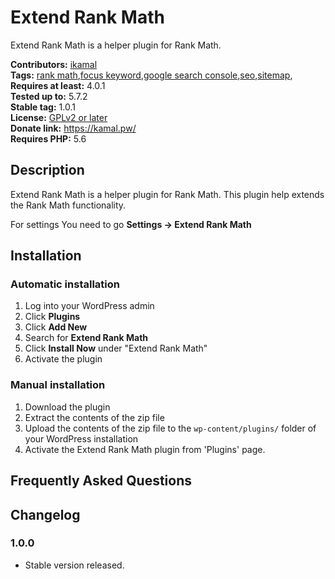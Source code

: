 # Extend Rank Math

Extend Rank Math is a helper plugin for Rank Math.

**Contributors:** [ikamal](https://profiles.wordpress.org/ikamal)  
**Tags:** [rank math](https://wordpress.org/plugins/tags/rank-math),[focus keyword](https://wordpress.org/plugins/tags/focus-keyword),[google search console](https://wordpress.org/plugins/tags/google-search-console),[seo](https://wordpress.org/plugins/tags/seo),[sitemap](https://wordpress.org/plugins/tags/sitemap),[](https://wordpress.org/plugins/tags/)  
**Requires at least:** 4.0.1  
**Tested up to:** 5.7.2  
**Stable tag:** 1.0.1  
**License:** [GPLv2 or later](http://www.gnu.org/licenses/gpl-2.0.html)  
**Donate link:** https://kamal.pw/  
**Requires PHP:** 5.6  

## Description ##

Extend Rank Math is a helper plugin for Rank Math. This plugin help extends the Rank Math functionality.

For settings You need to go __Settings -> Extend Rank Math__

## Installation ##

### Automatic installation ###
1. Log into your WordPress admin
2. Click __Plugins__
3. Click __Add New__
4. Search for __Extend Rank Math__
5. Click __Install Now__ under "Extend Rank Math"
6. Activate the plugin

### Manual installation ###
1. Download the plugin
2. Extract the contents of the zip file
3. Upload the contents of the zip file to the `wp-content/plugins/` folder of your WordPress installation
4. Activate the Extend Rank Math plugin from 'Plugins' page.


## Frequently Asked Questions ##


## Changelog ##

### 1.0.0 ###
* Stable version released.




